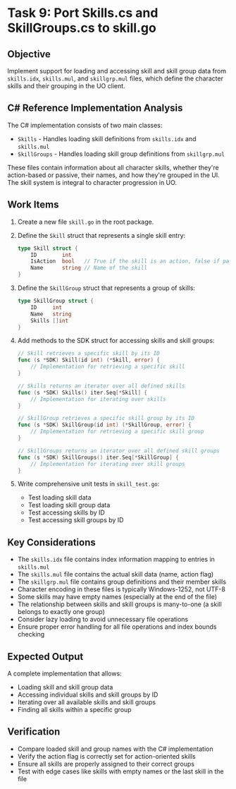 # Task 9: Port Skills.cs and SkillGroups.cs to skill.go

## Objective

Implement support for loading and accessing skill and skill group data from `skills.idx`, `skills.mul`, and `skillgrp.mul` files, which define the character skills and their grouping in the UO client.

## C# Reference Implementation Analysis

The C# implementation consists of two main classes:

- `Skills` - Handles loading skill definitions from `skills.idx` and `skills.mul`
- `SkillGroups` - Handles loading skill group definitions from `skillgrp.mul`

These files contain information about all character skills, whether they're action-based or passive, their names, and how they're grouped in the UI. The skill system is integral to character progression in UO.

## Work Items

1. Create a new file `skill.go` in the root package.

2. Define the `Skill` struct that represents a single skill entry:

   ```go
   type Skill struct {
       ID        int
       IsAction  bool   // True if the skill is an action, false if passive
       Name      string // Name of the skill
   }
   ```

3. Define the `SkillGroup` struct that represents a group of skills:

   ```go
   type SkillGroup struct {
       ID     int
       Name   string
       Skills []int
   }
   ```

4. Add methods to the SDK struct for accessing skills and skill groups:

   ```go
   // Skill retrieves a specific skill by its ID
   func (s *SDK) Skill(id int) (*Skill, error) {
       // Implementation for retrieving a specific skill
   }

   // Skills returns an iterator over all defined skills
   func (s *SDK) Skills() iter.Seq[*Skill] {
       // Implementation for iterating over skills
   }

   // SkillGroup retrieves a specific skill group by its ID
   func (s *SDK) SkillGroup(id int) (*SkillGroup, error) {
       // Implementation for retrieving a specific skill group
   }

   // SkillGroups returns an iterator over all defined skill groups
   func (s *SDK) SkillGroups() iter.Seq[*SkillGroup] {
       // Implementation for iterating over skill groups
   }
   ```

5. Write comprehensive unit tests in `skill_test.go`:
   - Test loading skill data
   - Test loading skill group data
   - Test accessing skills by ID
   - Test accessing skill groups by ID

## Key Considerations

- The `skills.idx` file contains index information mapping to entries in `skills.mul`
- The `skills.mul` file contains the actual skill data (name, action flag)
- The `skillgrp.mul` file contains group definitions and their member skills
- Character encoding in these files is typically Windows-1252, not UTF-8
- Some skills may have empty names (especially at the end of the file)
- The relationship between skills and skill groups is many-to-one (a skill belongs to exactly one group)
- Consider lazy loading to avoid unnecessary file operations
- Ensure proper error handling for all file operations and index bounds checking

## Expected Output

A complete implementation that allows:

- Loading skill and skill group data
- Accessing individual skills and skill groups by ID
- Iterating over all available skills and skill groups
- Finding all skills within a specific group

## Verification

- Compare loaded skill and group names with the C# implementation
- Verify the action flag is correctly set for action-oriented skills
- Ensure all skills are properly assigned to their correct groups
- Test with edge cases like skills with empty names or the last skill in the file

